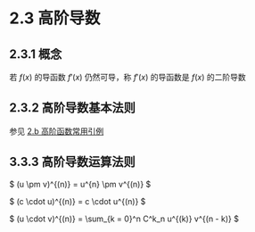 # 2.3 高阶导数

## 2.3.1 概念

若 $f(x)$ 的导函数 $f'(x)$ 仍然可导，称 $f'(x)$ 的导函数是 $f(x)$ 的二阶导数

## 2.3.2 高阶导数基本法则

参见 [2.b 高阶函数常用引例](2-derivative-and-differential/2.b)

## 3.3.3 高阶导数运算法则

$
(u \pm v)^{(n)} = u^{n} \pm v^{(n)}
$

$
(c \cdot u)^{(n)} = c \cdot u^{(n)}
$

$
(u \cdot v)^{(n)} = \sum_{k = 0}^n C^k_n u^{(k)} v^{(n - k)}
$
